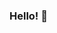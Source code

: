 ### Hello! 👋

<!--
**imjavierpalma/imjavierpalma** is a ✨ _special_ ✨ repository because its `README.md` (this file) appears on your GitHub profile.

Here are some ideas to get you started:

- 🔭 I’m currently working on ... 
- 🌱 I’m currently learning ... Front-End Development.
- 👯 I’m looking to collaborate on ... 
- 🤔 I’m looking for help with ... everthing about starting in tech.
- 💬 Ask me about ... Anything.
- 📫 How to reach me: ... imjavierpalma@gmail.com
- 😄 Pronouns: ... He/Him.
- ⚡ Fun fact: ... I love collage art!!! https://www.imjavierpalma.xyz
-->

